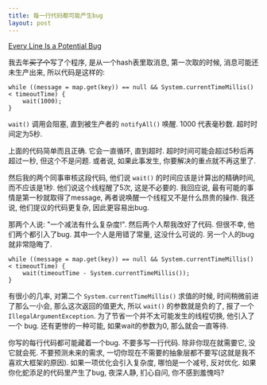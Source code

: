 ```yaml
---
title: 每一行代码都可能产生bug
layout: post
---
```


[Every Line Is a Potential Bug](http://www.teamten.com/lawrence/writings/every_line_is_a_potential_bug.html)

我去年<del>买了个</del>写了个程序, 是从一个hash表里取消息, 第一次取的时候, 消息可能还未生产出来, 所以代码是这样的:

    while ((message = map.get(key)) == null && System.currentTimeMillis() < timeoutTime) {
        wait(1000);
    }

`wait()` 调用会阻塞, 直到被生产者的 `notifyAll()` 唤醒. 1000 代表毫秒数. 超时时间定为5秒.

上面的代码简单而且正确. 它会一直循环, 直到超时. 超时时间可能会超过5秒后再超过一秒, 但这个不是问题. 或者说, 如果此事发生, 你要解决的重点就不再这里了.

然后我的两个同事审核这段代码, 他们说 `wait()` 的时间应该是计算出的精确时间, 而不应该是1秒. 他们说这个线程醒了5次, 这是不必要的. 我回应说, 最有可能的事情是第一秒就取得了message, 再者说唤醒一个线程又不是什么昂贵的操作. 我还说, 他们提议的代码更复杂, 因此更容易出bug.

那两个人说: "一个减法有什么复杂度!". 然后两个人帮我改好了代码. 但很不幸, 他们两个都引入了bug. 其中一个人是用错了常量, 这没什么可说的. 另一个人的bug就非常隐晦了.

    while ((message = map.get(key)) == null && System.currentTimeMillis() < timeoutTime) {
        wait(timeoutTime - System.currentTimeMillis());
    }

有很小的几率, 对第二个 `System.currentTimeMillis()` 求值的时候, 时间稍微前进了那么一小会, 那么这次返回的值更大, 所以 `wait()` 的参数就是负的了, 报了一个 `IllegalArgumentException`. 为了节省一个并不太可能发生的线程切换, 他引入了一个 bug. 还有更惨的一种可能, 如果wait的参数为0, 那么就会一直等待.

你写的每行代码都可能藏着一个bug. 不要多写一行代码. 除非你现在就需要它, 没它就会死. 不要预测未来的需求, 一切你现在不需要的抽象层都不要写(这就是我不喜欢大框架的原因). 如果一项优化会引入复杂度, 哪怕是一个减号, 反对优化. 如果你化蛇添足的代码里产生了bug, 夜深人静, 扪心自问, 你不感到羞愧吗?